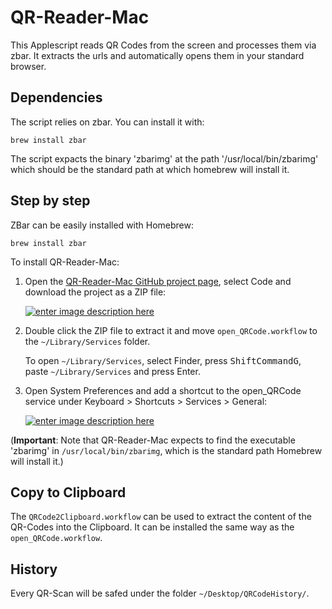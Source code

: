 # QR-Reader-Mac
This Applescript reads QR Codes from the screen and processes them via zbar. It extracts the urls and automatically opens them in your standard browser.

## Dependencies
The script relies on zbar. You can install it with:

```brew install zbar```

The script expacts the binary 'zbarimg' at the path '/usr/local/bin/zbarimg' which should be the standard path at which homebrew will install it.

## Step by step

ZBar can be easily installed with Homebrew:

    brew install zbar

To install QR-Reader-Mac:
 1. Open the [QR-Reader-Mac GitHub project page][2], select Code and download the project as a ZIP file:

    [![enter image description here][3]][3]

 2. Double click the ZIP file to extract it and move `open_QRCode.workflow` to the `~/Library/Services` folder.

    To open `~/Library/Services`, select Finder, press <kbd>Shift</kbd><kbd>Command</kbd><kbd>G</kbd>, paste `~/Library/Services` and press Enter.

 4. Open System Preferences and add a shortcut to the open_QRCode service under Keyboard > Shortcuts > Services > General:

    [![enter image description here][4]][4]

(**Important**: Note that QR-Reader-Mac expects to find the executable 'zbarimg' in `/usr/local/bin/zbarimg`, which is the standard path Homebrew will install it.)

## Copy to Clipboard
The `QRCode2Clipboard.workflow` can be used to extract the content of the QR-Codes into the Clipboard. It can be installed the same way as the `open_QRCode.workflow`.

  [1]: https://github.com/mchehab/zbar
  [2]: https://github.com/FrederikRogalski/QR-Reader-Mac
  [3]: https://i.stack.imgur.com/xRylI.png
  [4]: https://i.stack.imgur.com/4Dm0y.png
  
  ## History
  
  Every QR-Scan will be safed under the folder `~/Desktop/QRCodeHistory/`.

